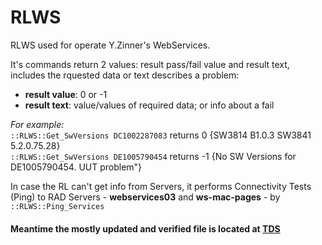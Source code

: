 # RLWS

RLWS used for operate Y.Zinner's WebServices.

It's commands return 2 values: result pass/fail value and result text, includes the rquested data or text describes a problem:  
- **result value**: 0 or -1
- **result text**: value/values of required data; or info about a fail
  
_For example:_  
`::RLWS::Get_SwVersions DC1002287083` returns 0 {SW3814 B1.0.3 SW3841 5.2.0.75.28}  
`::RLWS::Get_SwVersions DE1005790454` returns -1 {No SW Versions for DE1005790454. UUT problem"}

In case the RL can't get info from Servers, it performs Connectivity Tests (Ping) to RAD Servers - **webservices03** and **ws-mac-pages** - by `::RLWS::Ping_Services`

#### Meantime the mostly updated and verified file is located at [TDS](\\prod-svm1\tds\install\ate-install\jer_ateTeam\LibUrl_WS)
